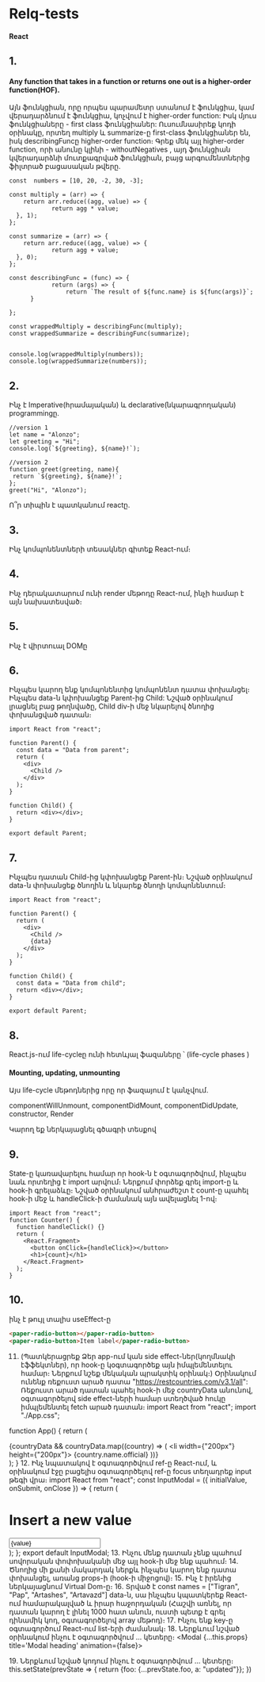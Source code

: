 # Relq-tests
#### React 

## 1. 
#### Any function that takes in a function or returns one out is a higher-order function(HOF).
Այն ֆունկցիան, որը որպես պարամետր ստանում է ֆունկցիա, կամ վերադարձնում է ֆունկցիա, կոչվում է higher-order function:
Իսկ մյուս ֆունկցիաները - first class ֆունկցիաներ:
Ուսումնասիրեք կոդի օրինակը, որտեղ multiply և summarize-ը first-class ֆունկցիաներ են, իսկ describingFuncը higher-order function։ 
Գրեք մեկ այլ higher-order function, որի անունը կլինի - withoutNegatives , այդ ֆունկցիան կվերադարձնի մուտքագրված ֆունկցիան, բայց արգումենտներից ֆիլտրած բացասական թվերը.

```js-story
const  numbers = [10, 20, -2, 30, -3];

const multiply = (arr) => {
	return arr.reduce((agg, value) => {
  			return agg * value;
  }, 1);
};

const summarize = (arr) => {
	return arr.reduce((agg, value) => {
  			return agg + value;
  }, 0);
};

const describingFunc = (func) => {
			return (args) => {
      			return `The result of ${func.name} is ${func(args)}`;
      }

};

const wrappedMultiply = describingFunc(multiply);
const wrappedSummarize = describingFunc(summarize);


console.log(wrappedMultiply(numbers));
console.log(wrappedSummarize(numbers));
```

## 2. 
Ինչ է Imperative(հրամայական) և declarative(նկարագրողական) programmingը. 

```js-story
//version 1
let name = "Alonzo";
let greeting = "Hi";
console.log(`${greeting}, ${name}!`);

//version 2
function greet(greeting, name){
 return `${greeting}, ${name}!`;
};
greet("Hi", "Alonzo");
```
Ո՞ր տիպին է պատկանում reactը.


## 3. 
  Ինչ կոմպոնենտների տեսակներ գիտեք React-ում։
  
## 4. 
 Ինչ դերակատարում ունի render մեթոդը React-ում, ինչի համար է այն նախատեսված։

## 5.

Ինչ է վիրտուալ DOMը


## 6.

Ինչպես կարող ենք կոմպոնենտից կոմպոնենտ դատա փոխանցել։ Ինչպես data-ն կփոխանցեք Parent-ից Child: 
Նշված օրինակում լրացնել բաց թողնվածը, Child div-ի մեջ նկարելով ծնողից փոխանցված դատան։

```js-story
import React from "react";

function Parent() {
  const data = "Data from parent";
  return (
    <div>
      <Child />
    </div>
  );
}

function Child() {
  return <div></div>;
}

export default Parent;

```

## 7. 
Ինչպես դատան Child-ից կփոխանցեք Parent-ին։ Նշված օրինակում data-ն փոխանցեք ծնողին և նկարեք ծնողի կոմպոնենտում։

```js-story
import React from "react";

function Parent() {
  return (
    <div>
      <Child />
      {data}
    </div>
  );
}

function Child() {
  const data = "Data from child";
  return <div></div>;
}

export default Parent;

```

## 8. 
React.js-ում life-cycleը ունի հետևյալ ֆազաները ՝ (life-cycle phases ) 

#### Mounting, updating, unmounting

Այս life-cycle մեթոդներից որը որ ֆազայում է կանչվում.

componentWillUnmount, 
componentDidMount, 
componentDidUpdate, 
constructor, 
Render

Կարող եք ներկայացնել գծագրի տեսքով


## 9. 

State-ը կառավարելու համար որ hook-ն է օգտագործվում, ինչպես նաև որտեղից է import արվում։ Ներքում փորձեք գրել import-ը և hook-ի գրելաձևը։ 
Նշված օրինակում անհրաժեշտ է count-ը պահել hook-ի մեջ և handleClick-ի ժամանակ այն ավելացնել 1-ով։

```js-story
import React from "react";
function Counter() {
  function handleClick() {}
  return (
    <React.Fragment>
      <button onClick={handleClick}></button>
      <h1>{count}</h1>
    </React.Fragment>
  );
}
```

## 10.
ինչ է թույլ տալիս useEffect-ը
```html
<paper-radio-button></paper-radio-button>
<paper-radio-button>Item label</paper-radio-button>
```

11. (Պատկերացրեք Ձեր app-ում կան side effect-ներ(կողմնակի էֆֆեկտներ), որ hook-ը կօգտագործեք այն իմպլեմենտելու համար։ Ներքում նշեք մեկական պրակտիկ օրինակ։) Օրինակում ունենք ռեքուստ արած դատա "https://restcountries.com/v3.1/all": Ռեքուստ արած դատան պահել hook-ի մեջ countryData անունով, օգտագործելով side effect-ների համար ստեղծված հուկը իմպլեմենտել fetch արած դատան։
import React from "react";
import "./App.css";

function App() {
  return (
    <div className="App">
      {countryData &&
        countryData.map((country) => (
          <li width={"200px"} height={"200px"}>
            {country.name.official}
          </li>
        ))}
    </div>
  );
}
12․ Ինչ նպատակով է օգտագործվում ref-ը React-ում, և օրինակում էջը բացելիս օգտագործելով ref-ը focus տեղադրեք input թեգի վրա։
import React from "react";
const InputModal = ({ initialValue, onSubmit, onClose }) => {
  return (
    <div className="modal--overlay">
      <div className="modal">
        <h1>Insert a new value</h1>
        <input type="text" value={value} />
      </div>
    </div>
  );
};
export default InputModal;
13. Ինչու մենք դատան չենք պահում սովորական փոփոխականի մեջ այլ hook-ի մեջ ենք պահում։
14․ Ծնողից մի քանի մակարդակ ներքև ինչպես կարող ենք դատա փոխանցել, առանց props-ի (hook-ի միջոցով)։
15․ Ինչ է իրենից ներկայացնում Virtual Dom-ը։
16․ Տրված է const names = ["Tigran", "Pap", "Artashes", "Artavazd"] data-ն, սա ինչպես կպատկերեք React-ում համարակալված և իրար հաջորդական (Հաշվի առնել, որ դատան կարող է լինել 1000 հատ անուն, ուստի պետք է գրել դինամիկ կոդ, օգտագործելով array մեթոդ)։
17․ Ինչու ենք key-ը օգտագործում React-ում list-երի ժամանակ։
18․ Ներքևում նշված օրինակում ինչու է օգտագործվում ․․․ կետերը։
<Modal {...this.props} title='Modal heading' animation={false}>

19․ Ներքևում նշված կոդում ինչու է օգտագործվում ․․․ կետերը։
this.setState(prevState => { return {foo: {...prevState.foo, a: "updated"}}; })
